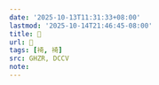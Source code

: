 ```yaml
---
date: '2025-10-13T11:31:33+08:00'
lastmod: '2025-10-14T21:46:45-08:00'
title: 󰩷
url: 󰩷
tags: [裿, 裿]
src: GHZR, DCCV
note:
---
```

